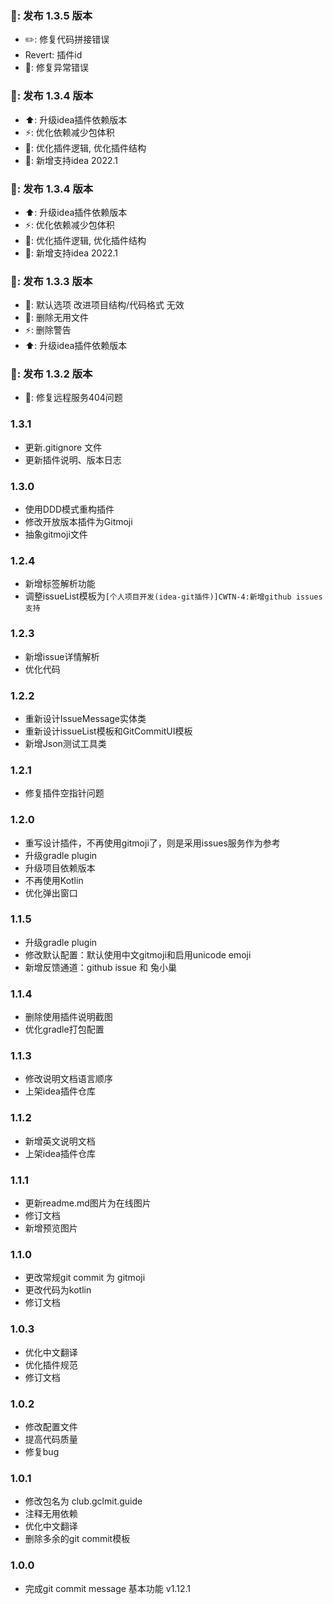 ### 🔖: 发布 1.3.5 版本

- ✏️: 修复代码拼接错误
- Revert: 插件id
- 🎨: 修复异常错误

### 🔖: 发布 1.3.4 版本

- ⬆️: 升级idea插件依赖版本
- ⚡️: 优化依赖减少包体积
- 🎨: 优化插件逻辑, 优化插件结构
- 🚀: 新增支持idea 2022.1

### 🔖: 发布 1.3.4 版本

- ⬆️: 升级idea插件依赖版本
- ⚡️: 优化依赖减少包体积
- 🎨: 优化插件逻辑, 优化插件结构
- 🚀: 新增支持idea 2022.1

### 🔖: 发布 1.3.3 版本

- 🐛: 默认选项 改进项目结构/代码格式 无效
- 🙈: 删除无用文件
- ⚡️: 删除警告
- ⬆️: 升级idea插件依赖版本

### 🔖: 发布 1.3.2 版本

- 🐛: 修复远程服务404问题

### 1.3.1

- 更新.gitignore 文件
- 更新插件说明、版本日志

### 1.3.0

- 使用DDD模式重构插件
- 修改开放版本插件为Gitmoji
- 抽象gitmoji文件

### 1.2.4

- 新增标签解析功能
- 调整issueList模板为`[个人项目开发(idea-git插件)]CWTN-4:新增github issues 支持`

### 1.2.3

- 新增issue详情解析
- 优化代码

### 1.2.2

- 重新设计IssueMessage实体类
- 重新设计issueList模板和GitCommitUI模板
- 新增Json测试工具类

### 1.2.1

- 修复插件空指针问题

### 1.2.0

- 重写设计插件，不再使用gitmoji了，则是采用issues服务作为参考
- 升级gradle plugin
- 升级项目依赖版本
- 不再使用Kotlin
- 优化弹出窗口

### 1.1.5

- 升级gradle plugin
- 修改默认配置：默认使用中文gitmoji和启用unicode emoji
- 新增反馈通道：github issue 和 兔小巢

### 1.1.4

- 删除使用插件说明截图
- 优化gradle打包配置

### 1.1.3

- 修改说明文档语言顺序
- 上架idea插件仓库

### 1.1.2

- 新增英文说明文档
- 上架idea插件仓库

### 1.1.1

- 更新readme.md图片为在线图片
- 修订文档
- 新增预览图片

### 1.1.0

- 更改常规git commit 为 gitmoji
- 更改代码为kotlin
- 修订文档

### 1.0.3

- 优化中文翻译
- 优化插件规范
- 修订文档

### 1.0.2

- 修改配置文件
- 提高代码质量
- 修复bug

### 1.0.1

- 修改包名为 club.gclmit.guide
- 注释无用依赖
- 优化中文翻译
- 删除多余的git commit模板

### 1.0.0

- 完成git commit message 基本功能 v1.12.1
